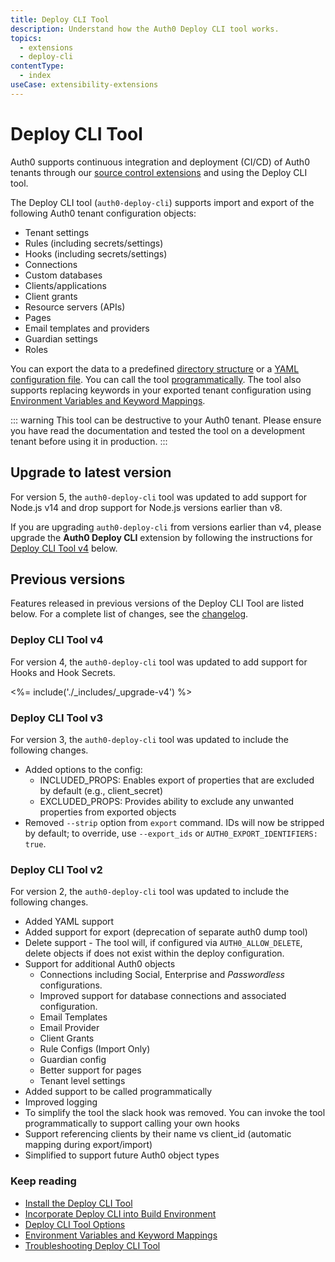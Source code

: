 ```yaml
---
title: Deploy CLI Tool
description: Understand how the Auth0 Deploy CLI tool works.
topics:
  - extensions
  - deploy-cli
contentType:
  - index
useCase: extensibility-extensions
---
```

# Deploy CLI Tool

Auth0 supports continuous integration and deployment (CI/CD) of Auth0 tenants through our [source control extensions](/extensions#deploy-hosted-pages-rules-and-database-connections-scripts-from-external-repositories) and using the Deploy CLI tool.

The Deploy CLI tool (`auth0-deploy-cli`) supports import and export of the following Auth0 tenant configuration objects: 

- Tenant settings
- Rules (including secrets/settings)
- Hooks (including secrets/settings)
- Connections
- Custom databases
- Clients/applications
- Client grants
- Resource servers (APIs)
- Pages
- Email templates and providers
- Guardian settings
- Roles

You can export the data to a predefined [directory structure](/extensions/deploy-cli/guides/import-export-directory-structure) or a [YAML configuration file](/extensions/deploy-cli/guides/import-export-yaml-file). You can call the tool [programmatically](/extensions/deploy-cli/guides/call-deploy-cli-programmatically). The tool also supports replacing keywords in your exported tenant configuration using [Environment Variables and Keyword Mappings](/extensions/deploy-cli-tool/environment-variables-and-keyword-mappings).

::: warning
This tool can be destructive to your Auth0 tenant. Please ensure you have read the documentation and tested the tool on a development tenant before using it in production.
:::

## Upgrade to latest version

For version 5, the `auth0-deploy-cli` tool was updated to add support for Node.js v14 and drop support for Node.js versions earlier than v8.

If you are upgrading `auth0-deploy-cli` from versions earlier than v4, please upgrade the **Auth0 Deploy CLI** extension by following the instructions for [Deploy CLI Tool v4](#deploy-cli-tool-v4) below.

## Previous versions

Features released in previous versions of the Deploy CLI Tool are listed below. For a complete list of changes, see the [changelog](https://github.com/auth0/auth0-deploy-cli/blob/master/CHANGELOG.md).


### Deploy CLI Tool v4

For version 4, the `auth0-deploy-cli` tool was updated to add support for Hooks and Hook Secrets.

<%= include('./_includes/_upgrade-v4') %>


### Deploy CLI Tool v3

For version 3, the `auth0-deploy-cli` tool was updated to include the following changes.

- Added options to the config:
  - INCLUDED_PROPS: Enables export of properties that are excluded by default (e.g., client_secret)
  - EXCLUDED_PROPS: Provides ability to exclude any unwanted properties from exported objects
- Removed `--strip` option from `export` command. IDs will now be stripped by default; to override, use `--export_ids` or `AUTH0_EXPORT_IDENTIFIERS: true`.

### Deploy CLI Tool v2

For version 2, the `auth0-deploy-cli` tool was updated to include the following changes.

- Added YAML support
- Added support for export (deprecation of separate auth0 dump tool)
- Delete support - The tool will, if configured via `AUTH0_ALLOW_DELETE`, delete objects if does not exist within the deploy configuration.
- Support for additional Auth0 objects
  - Connections including Social, Enterprise and <dfn data-key="passwordless">Passwordless</dfn> configurations.
  - Improved support for database connections and associated configuration.
  - Email Templates
  - Email Provider
  - Client Grants
  - Rule Configs (Import Only)
  - Guardian config
  - Better support for pages
  - Tenant level settings
- Added support to be called programmatically
- Improved logging
- To simplify the tool the slack hook was removed. You can invoke the tool programmatically to support calling your own hooks
- Support referencing clients by their name vs client_id (automatic mapping during export/import)
- Simplified to support future Auth0 object types

### Keep reading

* [Install the Deploy CLI Tool](/extensions/deploy-cli/guides/install-deploy-cli)
* [Incorporate Deploy CLI into Build Environment](/extensions/deploy-cli/guides/incorporate-deploy-cli-into-build-environment)
* [Deploy CLI Tool Options](/extensions/deploy-cli/references/deploy-cli-options)
* [Environment Variables and Keyword Mappings](/extensions/deploy-cli/references/environment-variables-keyword-mappings)
* [Troubleshooting Deploy CLI Tool](/extensions/deploy-cli/references/troubleshooting)
